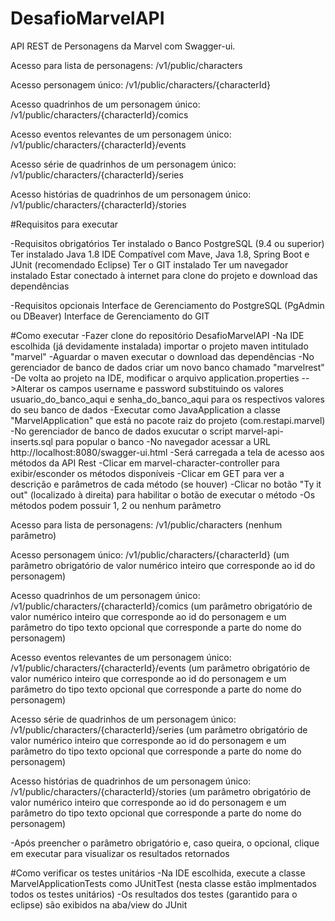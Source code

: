# DesafioMarvelAPI

API REST de Personagens da Marvel com Swagger-ui.

Acesso para lista de personagens: /v1/public/characters

Acesso personagem único: /v1/public/characters/{characterId}

Acesso quadrinhos de um personagem único: /v1/public/characters/{characterId}/comics

Acesso eventos relevantes de um personagem único: /v1/public/characters/{characterId}/events

Acesso série de quadrinhos de um personagem único: /v1/public/characters/{characterId}/series

Acesso histórias de quadrinhos de um personagem único: /v1/public/characters/{characterId}/stories


#Requisitos para executar

-Requisitos obrigatórios
Ter instalado o Banco PostgreSQL (9.4 ou superior)
Ter instalado Java 1.8
IDE Compatível com Mave, Java 1.8, Spring Boot e JUnit (recomendado Eclipse)
Ter o GIT instalado
Ter um navegador instalado
Estar conectado à internet para clone do projeto e download das dependências

-Requisitos opcionais
Interface de Gerenciamento do PostgreSQL (PgAdmin ou DBeaver)
Interface de Gerenciamento do GIT

#Como executar
-Fazer clone do repositório DesafioMarvelAPI
-Na IDE escolhida (já devidamente instalada) importar o projeto maven intitulado "marvel"
-Aguardar o maven executar o download das dependências
-No gerenciador de banco de dados criar um novo banco chamado "marvelrest"
-De volta ao projeto na IDE, modificar o arquivo application.properties 
-->Alterar os campos username e password substituindo os valores usuario_do_banco_aqui e senha_do_banco_aqui para os respectivos valores do seu banco de dados
-Executar como JavaApplication a classe "MarvelApplication" que está no pacote raiz do projeto (com.restapi.marvel)
-No gerenciador de banco de dados exucutar o script marvel-api-inserts.sql para popular o banco 
-No navegador acessar a URL http://localhost:8080/swagger-ui.html
-Será carregada a tela de acesso aos métodos da API Rest
-Clicar em marvel-character-controller para exibir/esconder os métodos disponíveis
-Clicar em GET para ver a descrição e parâmetros de cada método (se houver)
-Clicar no botão "Ty it out" (localizado à direita) para habilitar o botão de executar o método
-Os métodos podem possuir 1, 2 ou nenhum parâmetro

Acesso para lista de personagens: /v1/public/characters (nenhum parâmetro)

Acesso personagem único: /v1/public/characters/{characterId} (um parâmetro obrigatório de valor numérico inteiro que corresponde ao id do personagem)

Acesso quadrinhos de um personagem único: /v1/public/characters/{characterId}/comics (um parâmetro obrigatório de valor numérico inteiro que corresponde ao id do personagem e
 um parâmetro do tipo texto opcional que corresponde a parte do nome do personagem)

Acesso eventos relevantes de um personagem único: /v1/public/characters/{characterId}/events (um parâmetro obrigatório de valor numérico inteiro que corresponde ao id do personagem e
 um parâmetro do tipo texto opcional que corresponde a parte do nome do personagem)

Acesso série de quadrinhos de um personagem único: /v1/public/characters/{characterId}/series (um parâmetro obrigatório de valor numérico inteiro que corresponde ao id do personagem e
 um parâmetro do tipo texto opcional que corresponde a parte do nome do personagem)

Acesso histórias de quadrinhos de um personagem único: /v1/public/characters/{characterId}/stories (um parâmetro obrigatório de valor numérico inteiro que corresponde ao id do personagem e
 um parâmetro do tipo texto opcional que corresponde a parte do nome do personagem)

-Após preencher o parâmetro obrigatório e, caso queira, o opcional, clique em executar para visualizar os resultados retornados


#Como verificar os testes unitários
-Na IDE escolhida, execute a classe MarvelApplicationTests como JUnitTest (nesta classe estão implmentados todos os testes unitários)
-Os resultados dos testes (garantido para o eclipse) são exibidos na aba/view do JUnit

